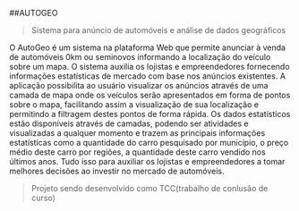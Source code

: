 ##AUTOGEO
>Sistema para anúncio de automóveis e análise de dados geográficos

O AutoGeo é um sistema na plataforma Web que permite anunciar à venda de automóveis 0km ou seminovos informando a localização do veículo sobre um mapa. O sistema auxilia os lojistas e empreendedores fornecendo informações estatísticas de mercado com base nos anúncios existentes. A aplicação possibilita ao usuário visualizar os anúncios através de uma camada de mapa onde os veículos serão apresentados em forma de pontos sobre o mapa, facilitando assim a visualização de sua localização e permitindo a filtragem destes pontos de forma rápida. Os dados estatísticos estão disponíveis através de camadas, podendo ser atividades e visualizadas a qualquer momento e trazem as principais informações estatísticas como a quantidade do carro pesquisado por município, o preço médio deste carro por regiões, a quantidade deste carro vendido nos últimos anos. Tudo isso para auxiliar os lojistas e empreendedores a tomar melhores decisões ao investir no mercado de automóveis.

> Projeto sendo desenvolvido como TCC(trabalho de conlusão de curso)
